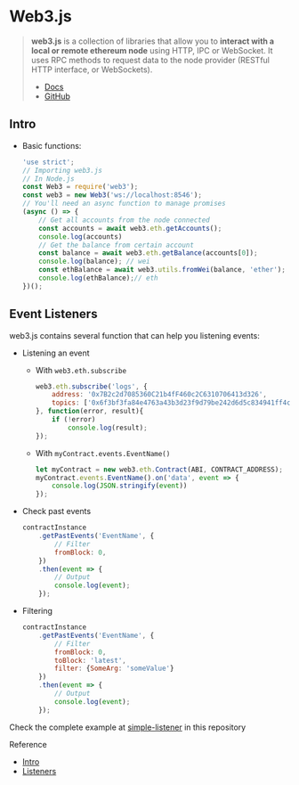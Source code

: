 # Web3.js

> **web3.js** is a collection of libraries that allow you to **interact with a local or remote ethereum node** using HTTP, IPC or WebSocket.
> It uses RPC methods to request data to the node provider (RESTful HTTP interface, or WebSockets).
>
> -   [Docs](https://web3js.readthedocs.io/)
> -   [GitHub](https://github.com/web3/web3.js)

## Intro

-   Basic functions:

    ```JavaScript
    'use strict';
    // Importing web3.js
    // In Node.js
    const Web3 = require('web3');
    const web3 = new Web3('ws://localhost:8546');
    // You'll need an async function to manage promises
    (async () => {
        // Get all accounts from the node connected
        const accounts = await web3.eth.getAccounts();
        console.log(accounts)
        // Get the balance from certain account
        const balance = await web3.eth.getBalance(accounts[0]);
        console.log(balance); // wei
        const ethBalance = await web3.utils.fromWei(balance, 'ether');
        console.log(ethBalance);// eth
    })();
    ```

## Event Listeners

web3.js contains several function that can help you listening events:

-   Listening an event

    -   With `web3.eth.subscribe`

        ```JavaScript
        web3.eth.subscribe('logs', {
            address: '0x7B2c2d7085360C21b4fF460c2C6310706413d326',
            topics: ['0x6f3bf3fa84e4763a43b3d23f9d79be242d6d5c834941ff4c1111b67469e1150c']
        }, function(error, result){
            if (!error)
                console.log(result);
        });
        ```

    -   With `myContract.events.EventName()`

        ```JavaScript
        let myContract = new web3.eth.Contract(ABI, CONTRACT_ADDRESS);
        myContract.events.EventName().on('data', event => {
            console.log(JSON.stringify(event))
        });
        ```

-   Check past events

    ```JavaScript
    contractInstance
        .getPastEvents('EventName', {
            // Filter
            fromBlock: 0,
        })
        .then(event => {
            // Output
            console.log(event);
        });
    ```

-   Filtering

    ```JavaScript
    contractInstance
        .getPastEvents('EventName', {
            // Filter
            fromBlock: 0,
            toBlock: 'latest',
            filter: {SomeArg: 'someValue'}
        })
        .then(event => {
            // Output
            console.log(event);
        });
    ```

Check the complete example at [simple-listener](../daaps/simple-listener/) in this repository

Reference

-   [Intro](https://ethereum-blockchain-developer.com/2022-05-erc20-token/01-web3js-introduction/)
-   [Listeners](https://ethereum-blockchain-developer.com/2022-05-erc20-token/04-events-and-web3js/)
